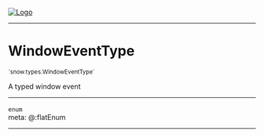 
[![Logo](../../../images/logo.png)](../../../api/index.html)

---



<h1>WindowEventType</h1>
<small>`snow.types.WindowEventType`</small>

A typed window event

---

`enum`
<span class="meta">
<br/>meta: @:flatEnum
</span>


---

&nbsp;
&nbsp;

